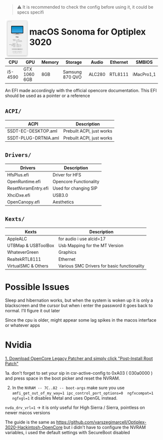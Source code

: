 > ⚠️ It is recommended to check the config before using it, it could be specs specifi

<img align="left" src="./specs.png" width=80></img>
# macOS Sonoma for Optiplex 3020

| CPU  | GPU  | Memory  | Storage    | Audio | Ethernet | SMBIOS |
| ---- | ---- | ------- | ---------- | --- | ------- | -- |
| i5-4590  | GTX 1060 6GB  | 8GB | Samsung 870 QVO | ALC280 | RTL8111 | iMacPro1,1 | 

An EFI made accordingly with the official opencore documentation. This EFI should be used as a pointer or a reference

## `ACPI/`

| ACPI | Description |
| -- | -- |
| SSDT-EC-DESKTOP.aml | Prebuilt ACPI, just works  |
| SSDT-PLUG-DRTNIA.aml | Prebuilt ACPI, just works  |

## `Drivers/`

| Drivers | Description |
| -- | -- |
| HfsPlus.efi | Driver for HFS  |
| OpenRuntime.efi | Opencore Functionality  |
| ResetNvramEntry.efi | Used for changing SIP   |
| XhciDxe.efi | USB3.0  |
| OpenCanopy.efi | Aesthetics  |

## `Kexts/`


| Kexts | Description |
| -- | -- |
| AppleALC | for audio i use alcid=17  |
| UTBMap & USBToolBox | Usb Mapping for the MT Version  |
| WhateverGreen | Graphics   |
| RealtekRTL8111 | Ethernet  |
| VirtualSMC & Others | Various SMC Drivers for basic functionality  |

# Possible Issues
Sleep and hibernation works, but when the system is woken up it is only a blackscreen and the cursor but when i enter the password it goes back to normal. I'll figure it out later

Since the cpu is older, might appear some lag spikes in the macos interface or whatever apps

# Nvidia
[1. Download OpenCore Legacy Patcher and simply click "Post-Install Root Patch"](https://github.com/dortania/OpenCore-Legacy-Patcher/releases)

1a. don't forget to set your sip in csr-active-config to 0xA03 ( 030a0000 ) and press space in the boot picker and reset the NVRAM.

2. In the `NVRAM -- 7C..82 -- boot-args` make sure you use `amfi_get_out_of_my_way=1 ipc_control_port_options=0  ngfxcompat=1 ngfxgl=1` it disables Metal and uses OpenGL instead.

`nvda_drv_vrl=1` -> it is only useful for High Sierra / Sierra, pointless on newer macos versions 

The guide is the same as https://github.com/varszegimarcell/Optiplex-3020-Hackintosh-OpenCore but i didn't have to configure the NVRAM variables, i used the default settings with SecureBoot disabled

